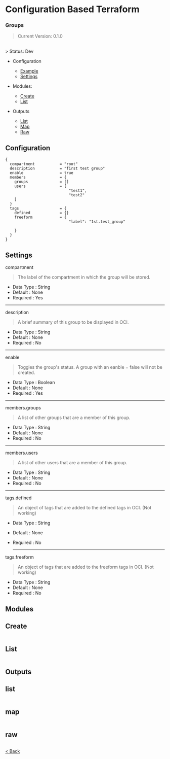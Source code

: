 # Configuration Based Terraform

### Groups

> Current Version: 0.1.0
</br>
> Status: Dev

- Configuration
  - [Example](./groups.md#example)
  - [Settings](./groups.md#settings)

- Modules: 
  - [Create](./groups.md#create)
  - [List](./groups.md#list)

- Outputs
  - [List](./groups.md#list)
  - [Map](./groups.md#map)
  - [Raw](./groups.md#raw)

## Configuration

  ```
  {
    compartment           = "root"
    description           = "first test group"
    enable                = true
    members               = {
      groups              = []
      users               = [
                              "test1",
                              "test2"
      ]
    }
    tags                  = {
      defined             = {}
      freeform            = {
                              "label": "1st.test_group"

      }
    }
  }
  ```


## Settings

  compartment
  
  > The label of the compartment in which the group will be stored. 

  - Data Type : String
  - Default   : None
  - Required  : Yes

  ---

  description
  
  > A brief summary of this group to be displayed in OCI. 

  - Data Type : String
  - Default   : None
  - Required  : No

  ---

  enable
  
  > Toggles the group's status.  A group with an eanble = false will not be created.

  - Data Type : Boolean
  - Default   : None
  - Required  : Yes

  ---

  members.groups
  
  > A list of other groups that are a member of this group. 

  - Data Type : String
  - Default   : None
  - Required  : No

  ---

  members.users
  
  > A list of other users that are a member of this group. 

  - Data Type : String
  - Default   : None
  - Required  : No

  ---

  tags.defined
  
  > An object of tags that are added to the defined tags in OCI.  (Not working) 

  - Data Type : String
  - Default   : None
  - Required  : No

    ---

  tags.freeform
  
  > An object of tags that are added to the freeform tags in OCI.  (Not working) 

  - Data Type : String
  - Default   : None
  - Required  : No


## Modules

## Create

```
```

## List

```
```

## Outputs

## list

```
```
## map

```
```

## raw

```
```
  
  [< Back](../README.md)